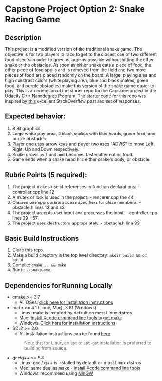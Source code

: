 # Capstone Project Option 2: Snake Racing Game 

## Description
This project is a modified version of the traditional snake game. The objective is for two players to race to get to the closest one of two different food objects in order to grow as large as possible without hitting the other snake or the obstacles. As soon as either snake eats a piece of food, the other piece of food spoils and is removed from the field and two more pieces of food are placed randomly on the board. A larger playing area and high constrast colors (white playing area, blue and black snakes, green food, and purple obstacles) make this version of the snake game easier to play. This is an extension of the starter repo for the Capstone project in the [Udacity C++ Nanodegree Program](https://www.udacity.com/course/c-plus-plus-nanodegree--nd213). The starter code for this repo was inspired by [this](https://codereview.stackexchange.com/questions/212296/snake-game-in-c-with-sdl) excellent StackOverflow post and set of responses. 

## Expected behavior:
1. 8 Bit graphics
2. Large white play area, 2 black snakes with blue heads, green food, and purple obstacles.
3. Player one uses arrow keys and player two uses "ADWS" to move Left, Right, Up and Down respectively.
4. Snake grows by 1 unit and becomes faster after eating food.
5. Game ends when a snake head hits either snake's body, or obstacle.

## Rubric Points (5 required):
1. The project makes use of references in function declarations. - controller.cpp line 12
2. A mutex or lock is used in the project. - renderer.cpp line 44
3. Classes use appropriate access specifiers for class members. - obstacle.h lines 13 and 43
4. The project accepts user input and processes the input. - controller.cpp lines 39 - 57
5. The project uses destructors appropriately. - obstacle.h line 33

## Basic Build Instructions
1. Clone this repo.
2. Make a build directory in the top level directory: `mkdir build && cd build`
3. Compile: `cmake .. && make`
4. Run it: `./SnakeGame`.

## Dependencies for Running Locally
* cmake >= 3.7
  * All OSes: [click here for installation instructions](https://cmake.org/install/)
* make >= 4.1 (Linux, Mac), 3.81 (Windows)
  * Linux: make is installed by default on most Linux distros
  * Mac: [install Xcode command line tools to get make](https://developer.apple.com/xcode/features/)
  * Windows: [Click here for installation instructions](http://gnuwin32.sourceforge.net/packages/make.htm)
* SDL2 >= 2.0
  * All installation instructions can be found [here](https://wiki.libsdl.org/Installation)
  >Note that for Linux, an `apt` or `apt-get` installation is preferred to building from source. 
* gcc/g++ >= 5.4
  * Linux: gcc / g++ is installed by default on most Linux distros
  * Mac: same deal as make - [install Xcode command line tools](https://developer.apple.com/xcode/features/)
  * Windows: recommend using [MinGW](http://www.mingw.org/)



